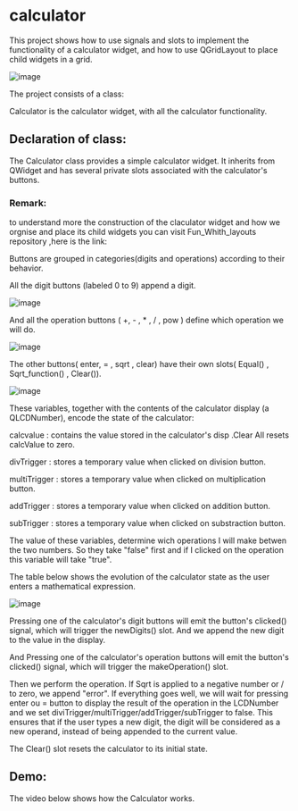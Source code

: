 # calculator

This project shows how to use signals and slots to implement the functionality of a calculator widget, and how to use QGridLayout to place child widgets in a grid.

![image](https://user-images.githubusercontent.com/75392302/141868380-331a6cd1-1f0b-452c-899a-75543cbac429.png)


The project consists of a class:

Calculator is the calculator widget, with all the calculator functionality.

## Declaration of class:

The Calculator class provides a simple calculator widget. It inherits from QWidget and has several private slots associated with the calculator's buttons.

### Remark:
to understand more the construction of the claculator widget and how we orgnise and place its child widgets you can visit Fun_Whith_layouts repository ,here is the link:

Buttons are grouped in categories(digits and operations) according to their behavior.

All the digit buttons (labeled 0 to 9) append a digit.

![image](https://user-images.githubusercontent.com/75392302/141998955-794124f0-6c57-4667-b2f2-84ae0fb3d009.png)


And all the operation buttons ( +, - , * , / , pow ) define which operation we will do.

![image](https://user-images.githubusercontent.com/75392302/141999251-d978eebc-9049-4476-a0c1-f96163679b13.png)


The other buttons( enter, = , sqrt , clear) have their own slots( Equal() , Sqrt_function() , Clear()).

![image](https://user-images.githubusercontent.com/75392302/141999538-ef378f6e-f11c-4c61-bc0c-9c68631454dd.png)


These variables, together with the contents of the calculator display (a QLCDNumber), encode the state of the calculator:

calcvalue : contains the value stored in the calculator's disp .Clear All resets calcValue to zero.

divTrigger : stores a temporary value when clicked on  division button.

multiTrigger : stores a temporary value when clicked on  multiplication button.

addTrigger : stores a temporary value when clicked on  addition button.

subTrigger : stores a temporary value when clicked on substraction button.

The value of these variables, determine wich operations I will make betwen the two numbers. So they take "false" first and if I clicked on the operation this variable will take "true". 

The table below shows the evolution of the calculator state as the user enters a mathematical expression.

![image](https://user-images.githubusercontent.com/75392302/141990326-a7cdbdf6-9c25-441c-9537-4a3e7d76adf9.png)

Pressing one of the calculator's digit buttons will emit the button's clicked() signal, which will trigger the newDigits() slot. And we append the new digit to the value in the display.

And Pressing one of the calculator's operation buttons will emit the button's clicked() signal, which will trigger the makeOperation() slot.

Then we perform the operation. If Sqrt is applied to a negative number or / to zero, we append "error". If everything goes well, we will wait for pressing enter ou = button to display the result of the operation in the LCDNumber and we set diviTrigger/multiTrigger/addTrigger/subTrigger to false. This ensures that if the user types a new digit, the digit will be considered as a new operand, instead of being appended to the current value.

The Clear() slot resets the calculator to its initial state.

## Demo:
The video below shows how the Calculator works.

